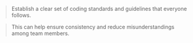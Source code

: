 > Establish a clear set of coding standards and guidelines that everyone follows.

> This can help ensure consistency and reduce misunderstandings among team members.


<aside class="notes">
</aside>
